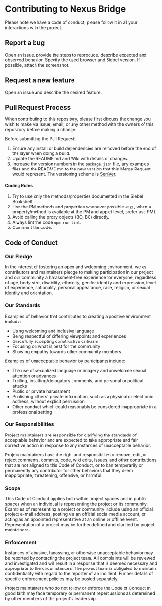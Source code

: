 # Contributing to Nexus Bridge

Please note we have a code of conduct, please follow it in all your interactions with the project.

## Report a bug

Open an issue, provide the steps to reproduce, describe expected and observed behavior. Specify the used browser and Siebel version. If possible, attach the screenshot. 

## Request a new feature

Open an issue and describe the desired feature. 

## Pull Request Process

When contributing to this repository, please first discuss the change you wish to make via issue,
email, or any other method with the owners of this repository before making a change. 

Before submitting the Pull Request:
1. Ensure any install or build dependencies are removed before the end of the layer when doing a 
   build.
2. Update the README.md and Wiki with details of changes.
3. Increase the version numbers in the `package.json` file, any examples files and the README.md 
   to the new version that this Merge Request would represent. 
   The versioning scheme is [SemVer](http://semver.org/).

#### Coding Rules

1. Try to use only the methods/properties documented in the Siebel Bookshelf.
2. Use the PM methods and properties whenever possible (e.g., when a property/method is available at the PM and applet level, prefer use PM).
3. Avoid calling the proxy objects (BO, BC) directly. 
4. Always lint the code `npm run lint`.
5. Comment the code.

## Code of Conduct

### Our Pledge

In the interest of fostering an open and welcoming environment, we as
contributors and maintainers pledge to making participation in our project and
our community a harassment-free experience for everyone, regardless of age, body
size, disability, ethnicity, gender identity and expression, level of experience,
nationality, personal appearance, race, religion, or sexual identity and
orientation.

### Our Standards

Examples of behavior that contributes to creating a positive environment
include:

* Using welcoming and inclusive language
* Being respectful of differing viewpoints and experiences
* Gracefully accepting constructive criticism
* Focusing on what is best for the community
* Showing empathy towards other community members

Examples of unacceptable behavior by participants include:

* The use of sexualized language or imagery and unwelcome sexual attention or
advances
* Trolling, insulting/derogatory comments, and personal or political attacks
* Public or private harassment
* Publishing others' private information, such as a physical or electronic
  address, without explicit permission
* Other conduct which could reasonably be considered inappropriate in a
  professional setting

### Our Responsibilities

Project maintainers are responsible for clarifying the standards of acceptable
behavior and are expected to take appropriate and fair corrective action in
response to any instances of unacceptable behavior.

Project maintainers have the right and responsibility to remove, edit, or
reject comments, commits, code, wiki edits, issues, and other contributions
that are not aligned to this Code of Conduct, or to ban temporarily or
permanently any contributor for other behaviors that they deem inappropriate,
threatening, offensive, or harmful.

### Scope

This Code of Conduct applies both within project spaces and in public spaces
when an individual is representing the project or its community. Examples of
representing a project or community include using an official project e-mail
address, posting via an official social media account, or acting as an appointed
representative at an online or offline event. Representation of a project may be
further defined and clarified by project maintainers.

### Enforcement

Instances of abusive, harassing, or otherwise unacceptable behavior may be
reported by contacting the project team. All complaints will be reviewed and 
investigated and will result in a response that is deemed necessary and 
appropriate to the circumstances. The project team is obligated to maintain 
confidentiality with regard to the reporter of an incident.
Further details of specific enforcement policies may be posted separately.

Project maintainers who do not follow or enforce the Code of Conduct in good
faith may face temporary or permanent repercussions as determined by other
members of the project's leadership.
